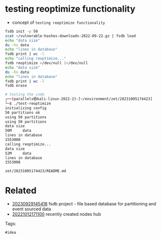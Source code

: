 # testing reoptimize functionality

- concept of `testing reoptimize functionality`

```bash
fsdb init -p 50
zcat ~/vulnerable-hashes-downloads-2022-09-22.gz | fsdb load
echo "data size"
du -hs data
echo "lines in database"
fsdb print | wc -l
echo "calling reoptimize..."
fsdb reoptimize >/dev/null 2>/dev/null
echo "data size"
du -hs data
echo "lines in database"
fsdb print | wc -l
fsdb erase

# testing the code
┌──(parallels㉿kali-linux-2022-2)-[~/environment/zet/20231005174423]
└─$ ./test-reoptimize
initializing config
50 partitions ok
using 50 partitions
using 50 partitions
data size
56M     data
lines in database
1553008
calling reoptimize...
data size
52M     data
lines in database
1553008
```

` zet/20231005174423/README.md `

# Related

- [20230929145418](/zet/20230929145418/README.md) fsdb project - file based database for partitioning and event sourced data
- [20221012171100](/zet/20221012171100/README.md) recently created nodes hub

Tags:

    #idea
